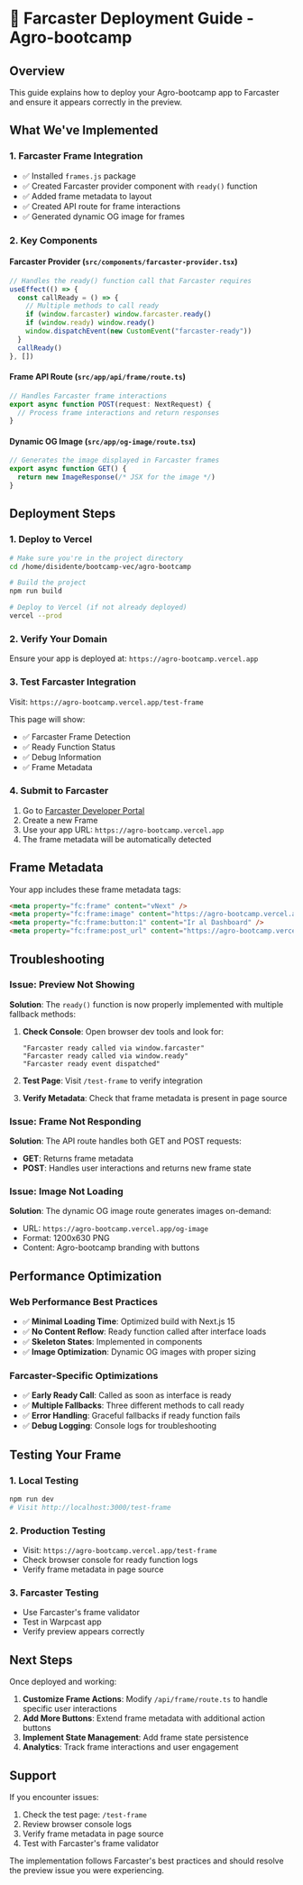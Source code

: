 # 🌱 Farcaster Deployment Guide - Agro-bootcamp

## Overview

This guide explains how to deploy your Agro-bootcamp app to Farcaster and ensure it appears correctly in the preview.

## What We've Implemented

### 1. Farcaster Frame Integration
- ✅ Installed `frames.js` package
- ✅ Created Farcaster provider component with `ready()` function
- ✅ Added frame metadata to layout
- ✅ Created API route for frame interactions
- ✅ Generated dynamic OG image for frames

### 2. Key Components

#### Farcaster Provider (`src/components/farcaster-provider.tsx`)
```typescript
// Handles the ready() function call that Farcaster requires
useEffect(() => {
  const callReady = () => {
    // Multiple methods to call ready
    if (window.farcaster) window.farcaster.ready()
    if (window.ready) window.ready()
    window.dispatchEvent(new CustomEvent("farcaster-ready"))
  }
  callReady()
}, [])
```

#### Frame API Route (`src/app/api/frame/route.ts`)
```typescript
// Handles Farcaster frame interactions
export async function POST(request: NextRequest) {
  // Process frame interactions and return responses
}
```

#### Dynamic OG Image (`src/app/og-image/route.tsx`)
```typescript
// Generates the image displayed in Farcaster frames
export async function GET() {
  return new ImageResponse(/* JSX for the image */)
}
```

## Deployment Steps

### 1. Deploy to Vercel
```bash
# Make sure you're in the project directory
cd /home/disidente/bootcamp-vec/agro-bootcamp

# Build the project
npm run build

# Deploy to Vercel (if not already deployed)
vercel --prod
```

### 2. Verify Your Domain
Ensure your app is deployed at: `https://agro-bootcamp.vercel.app`

### 3. Test Farcaster Integration
Visit: `https://agro-bootcamp.vercel.app/test-frame`

This page will show:
- ✅ Farcaster Frame Detection
- ✅ Ready Function Status
- ✅ Debug Information
- ✅ Frame Metadata

### 4. Submit to Farcaster
1. Go to [Farcaster Developer Portal](https://developer.farcaster.xyz/)
2. Create a new Frame
3. Use your app URL: `https://agro-bootcamp.vercel.app`
4. The frame metadata will be automatically detected

## Frame Metadata

Your app includes these frame metadata tags:

```html
<meta property="fc:frame" content="vNext" />
<meta property="fc:frame:image" content="https://agro-bootcamp.vercel.app/og-image" />
<meta property="fc:frame:button:1" content="Ir al Dashboard" />
<meta property="fc:frame:post_url" content="https://agro-bootcamp.vercel.app/api/frame" />
```

## Troubleshooting

### Issue: Preview Not Showing
**Solution**: The `ready()` function is now properly implemented with multiple fallback methods:

1. **Check Console**: Open browser dev tools and look for:
   ```
   "Farcaster ready called via window.farcaster"
   "Farcaster ready called via window.ready"
   "Farcaster ready event dispatched"
   ```

2. **Test Page**: Visit `/test-frame` to verify integration

3. **Verify Metadata**: Check that frame metadata is present in page source

### Issue: Frame Not Responding
**Solution**: The API route handles both GET and POST requests:

- **GET**: Returns frame metadata
- **POST**: Handles user interactions and returns new frame state

### Issue: Image Not Loading
**Solution**: The dynamic OG image route generates images on-demand:

- URL: `https://agro-bootcamp.vercel.app/og-image`
- Format: 1200x630 PNG
- Content: Agro-bootcamp branding with buttons

## Performance Optimization

### Web Performance Best Practices
- ✅ **Minimal Loading Time**: Optimized build with Next.js 15
- ✅ **No Content Reflow**: Ready function called after interface loads
- ✅ **Skeleton States**: Implemented in components
- ✅ **Image Optimization**: Dynamic OG images with proper sizing

### Farcaster-Specific Optimizations
- ✅ **Early Ready Call**: Called as soon as interface is ready
- ✅ **Multiple Fallbacks**: Three different methods to call ready
- ✅ **Error Handling**: Graceful fallbacks if ready function fails
- ✅ **Debug Logging**: Console logs for troubleshooting

## Testing Your Frame

### 1. Local Testing
```bash
npm run dev
# Visit http://localhost:3000/test-frame
```

### 2. Production Testing
- Visit: `https://agro-bootcamp.vercel.app/test-frame`
- Check browser console for ready function logs
- Verify frame metadata in page source

### 3. Farcaster Testing
- Use Farcaster's frame validator
- Test in Warpcast app
- Verify preview appears correctly

## Next Steps

Once deployed and working:

1. **Customize Frame Actions**: Modify `/api/frame/route.ts` to handle specific user interactions
2. **Add More Buttons**: Extend frame metadata with additional action buttons
3. **Implement State Management**: Add frame state persistence
4. **Analytics**: Track frame interactions and user engagement

## Support

If you encounter issues:

1. Check the test page: `/test-frame`
2. Review browser console logs
3. Verify frame metadata in page source
4. Test with Farcaster's frame validator

The implementation follows Farcaster's best practices and should resolve the preview issue you were experiencing. 